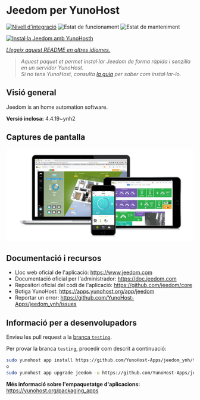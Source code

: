 <!--
N.B.: Aquest README ha estat generat automàticament per <https://github.com/YunoHost/apps/tree/master/tools/readme_generator>
NO s'ha de modificar manualment.
-->

# Jeedom per YunoHost

[![Nivell d'integració](https://apps.yunohost.org/badge/integration/jeedom)](https://ci-apps.yunohost.org/ci/apps/jeedom/)
![Estat de funcionament](https://apps.yunohost.org/badge/state/jeedom)
![Estat de manteniment](https://apps.yunohost.org/badge/maintained/jeedom)

[![Instal·la Jeedom amb YunoHosth](https://install-app.yunohost.org/install-with-yunohost.svg)](https://install-app.yunohost.org/?app=jeedom)

*[Llegeix aquest README en altres idiomes.](./ALL_README.md)*

> *Aquest paquet et permet instal·lar Jeedom de forma ràpida i senzilla en un servidor YunoHost.*  
> *Si no tens YunoHost, consulta [la guia](https://yunohost.org/install) per saber com instal·lar-lo.*

## Visió general

Jeedom is an home automation software.


**Versió inclosa:** 4.4.19~ynh2

## Captures de pantalla

![Captures de pantalla de Jeedom](./doc/screenshots/01-Appli-jeedom.png)

## Documentació i recursos

- Lloc web oficial de l'aplicació: <https://www.jeedom.com>
- Documentació oficial per l'administrador: <https://doc.jeedom.com>
- Repositori oficial del codi de l'aplicació: <https://github.com/jeedom/core>
- Botiga YunoHost: <https://apps.yunohost.org/app/jeedom>
- Reportar un error: <https://github.com/YunoHost-Apps/jeedom_ynh/issues>

## Informació per a desenvolupadors

Envieu les pull request a la [branca `testing`](https://github.com/YunoHost-Apps/jeedom_ynh/tree/testing).

Per provar la branca `testing`, procedir com descrit a continuació:

```bash
sudo yunohost app install https://github.com/YunoHost-Apps/jeedom_ynh/tree/testing --debug
o
sudo yunohost app upgrade jeedom -u https://github.com/YunoHost-Apps/jeedom_ynh/tree/testing --debug
```

**Més informació sobre l'empaquetatge d'aplicacions:** <https://yunohost.org/packaging_apps>
